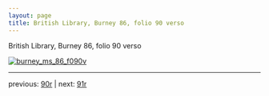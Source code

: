 ```yaml
---
layout: page
title: British Library, Burney 86, folio 90 verso
---
```


British Library, Burney 86, folio 90 verso

[![burney_ms_86_f090v](http://www.homermultitext.org/iipsrv?IIIF=/project/homer/pyramidal/deepzoom/bl/burney86imgs/v1/burney_ms_86_f090v.tif/full/800,/0/default.jpg)](http://www.homermultitext.org/ict2/?urn=urn:cite2:bl:burney86imgs.v1:burney_ms_86_f090v) 

---

previous:  [90r](../90r/) | next: [91r](../91r/)
